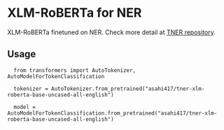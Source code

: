 # XLM-RoBERTa for NER
XLM-RoBERTa finetuned on NER. Check more detail at [TNER repository](https://github.com/asahi417/tner).

## Usage
```
  from transformers import AutoTokenizer, AutoModelForTokenClassification
  
  tokenizer = AutoTokenizer.from_pretrained("asahi417/tner-xlm-roberta-base-uncased-all-english")
  
  model = AutoModelForTokenClassification.from_pretrained("asahi417/tner-xlm-roberta-base-uncased-all-english")
 ```